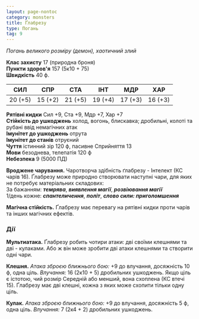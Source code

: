 ```yaml
---
layout: page-nontoc
category: monsters
title: Ґлабрезу
type: Погань
tag: 9
---
```


_Погань великого розміру (демон), хаотичний злий_

**Клас захисту** 17 (природна броня)    
**Пункти здоров'я** 157 (5к10 + 75)    
**Швидкість** 40 ф.

| СИЛ     | СПР     | СТА     | ІНТ     | МДР     | ХАР     |
| ------- | ------- | ------- | ------- | ------- | ------- |
| 20 (+5) | 15 (+2) | 21 (+5) | 19 (+4) | 17 (+3) | 16 (+3) |

**Рятівні кидки** Сил +9, Ста +9, Мдр +7, Хар +7    
**Стійкість до ушкоджень** холод, вогонь, блискавка; дробильні, колоті та рубані ввід немагічних атак    
**Імунітет до ушкоджень** отрута    
**Імунітет до станів** отруєний    
**Чуття** істинний зір 120 ф, пасивне Сприйняття 13    
**Мови** безоднева, телепатія 120 ф    
**Небезпека** 9 (5000 ПД)

**Вроджене чарування.** Чаротворча здібність ґлабрезу - Інтелект (КС чарів 16). Ґлабрезу може природно створювати наступні чари, для яких не потребує матеріальних складових:    
За бажанням: **_темрява_**, **_виявлення магії_**, **_розвіювання магії_**    
1/день кожне: **_спантеличення_**, **_політ_**, **_слово сили: приголомшення_**    

**Магічна стійкість.** Ґлабрезу має перевагу на рятівні кидки проти чарів та інших магічних ефектів.

### Дії
**Мультиатака.** Ґлабрезу робить чотири атаки: дві своїми клешнями та дві - кулаками. Або ж він може зробити дві атаки клешнями та створити одні чари.    

**Клешня.** _Атака зброєю ближнього бою:_ +9 до влучання, досяжність 10 ф, одна ціль. _Влучання:_ 16 (2к10 + 5) дробильних ушкоджень. Якщо ціль є істотою, чий розмір Середній або менший, вона схоплена (КС втечі 15). Ґлабрезу має дві клешні, кожна з яких може схопити тільки одну ціль.    

**Кулак.** _Атака зброєю ближнього бою:_ +9 до влучання, досяжність 5 ф, одна ціль. _Влучання:_ 7 (2к4 + 2) дробильних ушкоджень.
